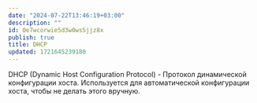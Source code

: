 ```yaml
---
date: "2024-07-22T13:46:19+03:00"
description: ""
id: 0e7wcorwie5d3w0ws5jjz8x
publish: true
title: DHCP
updated: 1721645239180
---
```


DHCP (Dynamic Host Configuration Protocol) - Протокол динамической конфигурации хоста.
Используется для автоматической конфигурации хоста, чтобы не делать этого вручную.